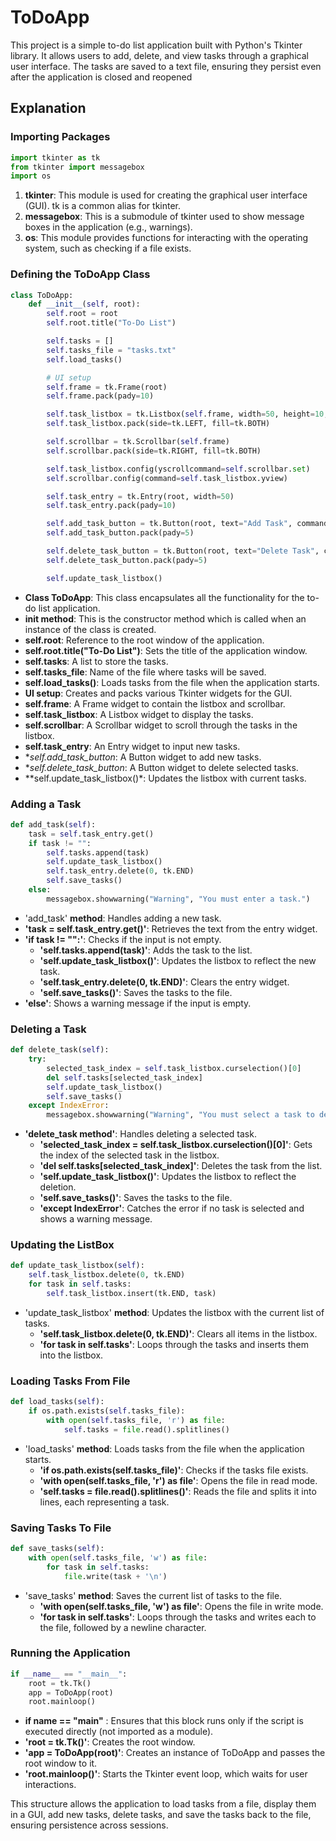 # ToDoApp
This project is a simple to-do list application built with Python's Tkinter library. It allows users to add, delete, and view tasks through a graphical user interface. The tasks are saved to a text file, ensuring they persist even after the application is closed and reopened

## Explanation

### Importing Packages
```python
import tkinter as tk
from tkinter import messagebox
import os
```
1. **tkinter**: This module is used for creating the graphical user interface (GUI). tk is a common alias for tkinter.
2. **messagebox**: This is a submodule of tkinter used to show message boxes in the application (e.g., warnings).
3. **os**: This module provides functions for interacting with the operating system, such as checking if a file exists.

### Defining the ToDoApp Class
```python
class ToDoApp:
    def __init__(self, root):
        self.root = root
        self.root.title("To-Do List")

        self.tasks = []
        self.tasks_file = "tasks.txt"
        self.load_tasks()

        # UI setup
        self.frame = tk.Frame(root)
        self.frame.pack(pady=10)

        self.task_listbox = tk.Listbox(self.frame, width=50, height=10, bd=0, selectmode=tk.SINGLE)
        self.task_listbox.pack(side=tk.LEFT, fill=tk.BOTH)

        self.scrollbar = tk.Scrollbar(self.frame)
        self.scrollbar.pack(side=tk.RIGHT, fill=tk.BOTH)

        self.task_listbox.config(yscrollcommand=self.scrollbar.set)
        self.scrollbar.config(command=self.task_listbox.yview)

        self.task_entry = tk.Entry(root, width=50)
        self.task_entry.pack(pady=10)

        self.add_task_button = tk.Button(root, text="Add Task", command=self.add_task)
        self.add_task_button.pack(pady=5)

        self.delete_task_button = tk.Button(root, text="Delete Task", command=self.delete_task)
        self.delete_task_button.pack(pady=5)

        self.update_task_listbox()
```
* **Class ToDoApp**: This class encapsulates all the functionality for the to-do list application.
* **__init__ method**: This is the constructor method which is called when an instance of the class is created.
* **self.root**: Reference to the root window of the application.
* **self.root.title("To-Do List")**: Sets the title of the application window.
* **self.tasks**: A list to store the tasks.
* **self.tasks_file**: Name of the file where tasks will be saved.
* **self.load_tasks()**: Loads tasks from the file when the application starts.
* **UI setup**: Creates and packs various Tkinter widgets for the GUI.
* **self.frame**: A Frame widget to contain the listbox and scrollbar.
* **self.task_listbox**: A Listbox widget to display the tasks.
* **self.scrollbar**: A Scrollbar widget to scroll through the tasks in the listbox.
* **self.task_entry**: An Entry widget to input new tasks.
* **self.add_task_button*: A Button widget to add new tasks.
* **self.delete_task_button*: A Button widget to delete selected tasks.
* **self.update_task_listbox()*: Updates the listbox with current tasks.

### Adding a Task
```python
def add_task(self):
    task = self.task_entry.get()
    if task != "":
        self.tasks.append(task)
        self.update_task_listbox()
        self.task_entry.delete(0, tk.END)
        self.save_tasks()
    else:
        messagebox.showwarning("Warning", "You must enter a task.")
```
* 'add_task' **method**: Handles adding a new task.
* **'task = self.task_entry.get()'**: Retrieves the text from the entry widget.
* **'if task != "":'**: Checks if the input is not empty.
     * **'self.tasks.append(task)'**: Adds the task to the list.
     * **'self.update_task_listbox()'**: Updates the listbox to reflect the new task.
     * **'self.task_entry.delete(0, tk.END)'**: Clears the entry widget.
     * **'self.save_tasks()'**: Saves the tasks to the file.
* **'else'**: Shows a warning message if the input is empty.

### Deleting a Task
```python
def delete_task(self):
    try:
        selected_task_index = self.task_listbox.curselection()[0]
        del self.tasks[selected_task_index]
        self.update_task_listbox()
        self.save_tasks()
    except IndexError:
        messagebox.showwarning("Warning", "You must select a task to delete.")
```
* **'delete_task method'**: Handles deleting a selected task.
    * **'selected_task_index = self.task_listbox.curselection()[0]'**: Gets the index of the selected task in the listbox.
    * **'del self.tasks[selected_task_index]'**: Deletes the task from the list.
    * **'self.update_task_listbox()'**: Updates the listbox to reflect the deletion.
    * **'self.save_tasks()'**: Saves the tasks to the file.
    * **'except IndexError'**: Catches the error if no task is selected and shows a warning message.

### Updating the ListBox
```python
def update_task_listbox(self):
    self.task_listbox.delete(0, tk.END)
    for task in self.tasks:
        self.task_listbox.insert(tk.END, task)
```
* 'update_task_listbox' **method**: Updates the listbox with the current list of tasks.
    * **'self.task_listbox.delete(0, tk.END)'**: Clears all items in the listbox.
    * **'for task in self.tasks'**: Loops through the tasks and inserts them into the listbox.

### Loading Tasks From File
```python
def load_tasks(self):
    if os.path.exists(self.tasks_file):
        with open(self.tasks_file, 'r') as file:
            self.tasks = file.read().splitlines()
```
* 'load_tasks' **method**: Loads tasks from the file when the application starts.
    * **'if os.path.exists(self.tasks_file)'**: Checks if the tasks file exists.
    * **'with open(self.tasks_file, 'r') as file'**: Opens the file in read mode.
    * **'self.tasks = file.read().splitlines()'**: Reads the file and splits it into lines, each representing a task.

### Saving Tasks To File
```python
def save_tasks(self):
    with open(self.tasks_file, 'w') as file:
        for task in self.tasks:
            file.write(task + '\n')
```
* 'save_tasks' **method**: Saves the current list of tasks to the file.
    * **'with open(self.tasks_file, 'w') as file'**: Opens the file in write mode.
    * **'for task in self.tasks'**: Loops through the tasks and writes each to the file, followed by a newline character.

### Running the Application
```python
if __name__ == "__main__":
    root = tk.Tk()
    app = ToDoApp(root)
    root.mainloop()
```
* **if __name__ == "__main__"** : Ensures that this block runs only if the script is executed directly (not imported as a module).
* **'root = tk.Tk()'**: Creates the root window.
* **'app = ToDoApp(root)'**: Creates an instance of ToDoApp and passes the root window to it.
* **'root.mainloop()'**: Starts the Tkinter event loop, which waits for user interactions.


This structure allows the application to load tasks from a file, display them in a GUI, add new tasks, delete tasks, and save the tasks back to the file, ensuring persistence across sessions.
